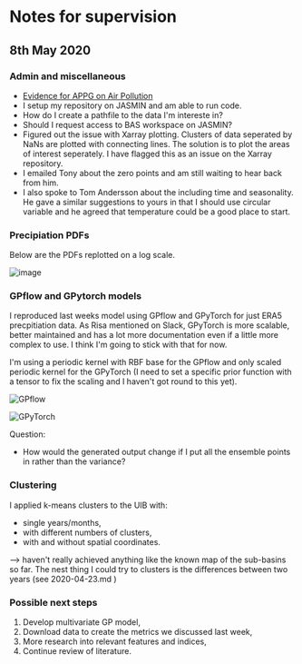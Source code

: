# Notes for supervision

## 8th May 2020

### Admin and miscellaneous

- [Evidence for APPG on Air Pollution](https://docs.google.com/document/d/1-54AQp0eih8aUavL1wecbX0Icri49pgqNwKuE0dLnC0/edit?usp=sharing>)
- I setup my repository on JASMIN and am able to run code.
- How do I create a pathfile to the data I'm intereste in?
- Should I  request access to BAS workspace on JASMIN?
- Figured out the issue with Xarray plotting. Clusters of data seperated by NaNs are plotted with connecting lines. The solution is to plot the areas of interest seperately. I have flagged this as an issue on the Xarray repository.
- I emailed Tony about the zero points and am still waiting to hear back from him.
- I also spoke to Tom Andersson about the including time and seasonality. He gave a similar suggestions to yours in that I should use circular variable and he agreed that temperature could be a good place to start.

### Precipiation PDFs

Below are the PDFs replotted on a log scale.

![image](https://dl.dropboxusercontent.com/s/a01x6b7sjc0bzb7/Screenshot%202020-05-03%20at%2015.46.54.png?dl=0)

### GPflow and GPytorch models

I reproduced last weeks model using GPflow and GPyTorch for just ERA5 precpitiation data. As Risa mentioned on Slack, GPyTorch is more scalable, better maintained and has a lot more documentation even if a little more complex to use. I think I'm going to stick with that for now.

I'm using a periodic kernel with RBF base for the GPflow and only scaled periodic kernel for the GPyTorch (I need to set a specific prior function with a tensor to fix the scaling and I haven't got round to this yet).

![GPflow](https://dl.dropboxusercontent.com/s/w2ddx38yphxziku/Screenshot%202020-05-08%20at%2008.20.09.png?dl=0)

![GPyTorch](https://dl.dropboxusercontent.com/s/4b2vzjsk2y6l5b7/Screenshot%202020-05-08%20at%2008.53.56.png?dl=0)

Question:

* How would the generated output change if I put all the ensemble points in rather than the variance?

### Clustering

I applied k-means clusters to the UIB with:

* single years/months,
* with different numbers of clusters,
* with and without spatial coordinates.

--> haven't really achieved anything like the known map of the sub-basins so far. The nest thing I could try to clusters is the differences between two years (see 2020-04-23.md )

### Possible next steps

1. Develop multivariate GP model,
2. Download data to create the metrics we discussed last week,
3. More research into relevant features and indices,
4. Continue review of literature.